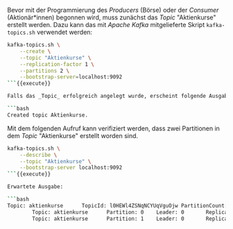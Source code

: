 Bevor mit der Programmierung des _Producers_ (Börse) oder der _Consumer_ (Aktionär*innen) begonnen wird, muss zunächst das _Topic_ "Aktienkurse" erstellt werden. Dazu kann das mit _Apache Kafka_ mitgelieferte Skript `kafka-topics.sh` verwendet werden:

```bash
kafka-topics.sh \
    --create \
    --topic "Aktienkurse" \
    --replication-factor 1 \
    --partitions 2 \
    --bootstrap-server=localhost:9092
```{{execute}}

Falls das _Topic_ erfolgreich angelegt wurde, erscheint folgende Ausgabe:

```bash
Created topic Aktienkurse.
```

Mit dem folgenden Aufruf kann verifiziert werden, dass zwei Partitionen in dem _Topic_ "Aktienkurse" erstellt worden sind.

```bash
kafka-topics.sh \
    --describe \
    --topic "Aktienkurse" \
    --bootstrap-server localhost:9092
```{{execute}}

Erwartete Ausgabe:

```bash
Topic: aktienkurse      TopicId: l0HEWl4ZSNqNCYUqVguOjw PartitionCount: 2       ReplicationFactor: 1    Configs: segment.bytes=1073741824
        Topic: aktienkurse      Partition: 0    Leader: 0       Replicas: 0     Isr: 0
        Topic: aktienkurse      Partition: 1    Leader: 0       Replicas: 0     Isr: 0
```

